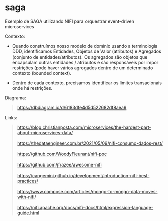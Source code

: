 # saga

Exemplo de SAGA utilizando NIFI para orquestrar event-driven microservices

Contexto:

- Quando construímos nosso modelo de domínio usando a terminologia DDD, identificamos Entidades, Objetos de Valor (atributos) e Agregados (conjunto de entidades/atributos). Os agregados são objetos que encapsulam outras entidades / atributos e são responsáveis por impor restrições (pode haver vários agregados dentro de um determinado contexto (bounded context).
 
 - Dentro de cada contexto, precisamos identificar os limites transacionais onde há restrições.
 
Diagrama:

> https://dbdiagram.io/d/6183dfe4d5d522682df8aea9

Links:

> https://blog.christianposta.com/microservices/the-hardest-part-about-microservices-data/
<br> <br>
> https://thedataengineer.com.br/2021/05/09/nifi-consumo-dados-rest/
<br> <br>
> https://github.com/WoodyFleurant/nifi-poc
<br> <br>
> https://github.com/jfrazee/awesome-nifi
<br> <br>
> https://capgemini.github.io/development/introduction-nifi-best-practices/
<br> <br>
> https://www.compose.com/articles/mongo-to-mongo-data-moves-with-nifi/
<br> <br>
> https://nifi.apache.org/docs/nifi-docs/html/expression-language-guide.html
